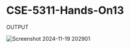 # CSE-5311-Hands-On13
OUTPUT


   ![Screenshot 2024-11-19 202901](https://github.com/user-attachments/assets/cf90c582-c788-43bd-bcdf-d00451c5942d)
